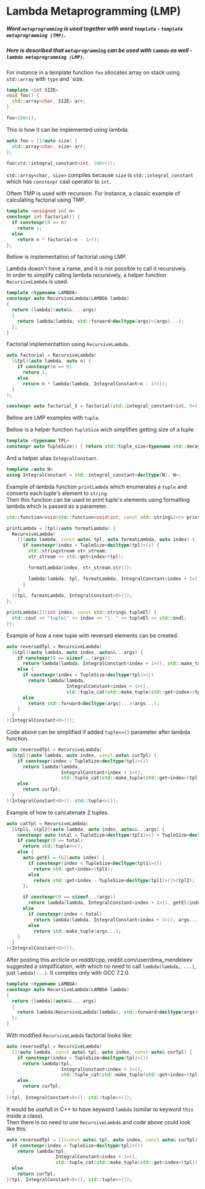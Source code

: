 # Lambda Metaprogramming (LMP)

##### Word `metaprogramming` is used together with word `template` - `template metaprogramming (TMP)`. 
##### Here is described that `metaprogramming` can be used with `lambda` as well - `lambda metaprogramming (LMP)`. 

For instance in a template function `foo` allocates array on stack using `std::array` with `type` and `size.
```C++
template <int SIZE>
void foo() {
  std::array<char, SIZE> arr;
}

foo<100>();
```

This is how it can be implemented using lambda.
```C++
auto foo = [](auto size) {
  std::array<char, size> arr;
};
    
foo(std::integral_constant<int, 100>());
```
`std::array<char, size>` compiles because `size` is `std::integral_constant` which has `constexpr` cast operator to `int`.

Oftem TMP is used with recursion. For instance, a classic example of calculating factorial using TMP.
```C++
template <unsigned int n>
constexpr int factorial() {
  if constexpr(0 == n)
    return 1;
  else
    return n * factorial<n - 1>();
};
```

Bellow is implementation of factorial using LMP.

Lambda doesn't have a name, and it is not possible to call it recursively.<br/>
In order to simplify calling lambda recursively, a helper function `RecursiveLambda` is used.

```C++
template <typename LAMBDA>
constexpr auto RecursiveLambda(LAMBDA lambda)
{
  return [lambda](auto&&... args)
  {
    return lambda(lambda, std::forward<decltype(args)>(args)...);
  };
}
```

Factorial implementattion using `RecursiveLambda`.
```C++
auto factorial = RecursiveLambda(
  [&tpl](auto lambda, auto n) {
    if constexpr(n == 0)
      return 1;
    else
      return n * lambda(lambda, IntegralConstant<n - 1>());
  }
);

constexpr auto factorial_5 = factorial(std::integral_constant<int, 5>());
```

Bellow are LMP examples with `tuple`.

Bellow is a helper function `TupleSize` wich simplifies getting size of a tuple.

```C++
template <typename TPL>
constexpr auto TupleSize() { return std::tuple_size<typename std::decay<TPL>::type>::value; }
```

And a helper alias `IntegralConstant`.

```C++
template <auto N>
using IntegralConstant = std::integral_constant<decltype(N), N>;
```

Example of lambda function `printLambda` which enumerates a `tuple` and converts each tuple's element to `string`.<br/> 
Then this function can be used to print tuple's elements using formatting lambda which is passed as a parameter.

```C++
std::function<void(std::function<void(int, const std::string&)>)> printLambda;

printLambda = [tpl](auto formatLambda) {
  RecursiveLambda(
    [](auto lambda, const auto& tpl, auto formatLambda, auto index) {
      if constexpr(index < TupleSize<decltype(tpl)>()) {
        std::stringstream str_stream;
        str_stream << std::get<index>(tpl);

        formatLambda(index, str_stream.str());

        lambda(lambda, tpl, formatLambda, IntegralConstant<index + 1>());
      }
    }
  )(tpl, formatLambda, IntegralConstant<0>());
};

printLambda([](int index, const std::string& tupleEl) {
  std::cout << "tuple[" << index << "]: " << tupleEl << std::endl;
});
```

Example of how a new tuple with reversed elements can be created.
```C++
auto reversedTpl = RecursiveLambda(
  [&tpl](auto lambda, auto index, auto&&...args) {
    if constexpr(0 == sizeof...(args))
      return lambda(lambda, IntegralConstant<index + 1>(), std::make_tuple(std::get<index>(tpl)));
    else {
      if constexpr(index < TupleSize<decltype(tpl)>())
        return lambda(lambda, 
                      IntegralConstant<index + 1>(), 
                      std::tuple_cat(std::make_tuple(std::get<index>(tpl)), args...));
      else
        return std::forward<decltype(args)...>(args...);
    }
  }
)(IntegralConstant<0>());
```

Code above can be simplified if added `tuple<>()` parameter after lambda function.
```C++
auto reversedTpl = RecursiveLambda(
  [&tpl](auto lambda, auto index, const auto& curTpl) {
    if constexpr(index < TupleSize<decltype(tpl)>())
      return lambda(lambda, 
                    IntegralConstant<index + 1>(), 
                    std::tuple_cat(std::make_tuple(std::get<index>(tpl)), curTpl));
    else
      return curTpl;
  }
)(IntegralConstant<0>(), std::tuple<>());
```

Example of how to cancatenate 2 tuples.
```C++
auto catTpl = RecursiveLambda(
  [&tpl1, &tpl2](auto lambda, auto index, auto&&...args) {
    constexpr auto total = TupleSize<decltype(tpl1)>() + TupleSize<decltype(tpl2)>();
    if constexpr(0 == total)
      return std::tuple<>();
    else {
      auto getEl = [&](auto index) {
        if constexpr(index < TupleSize<decltype(tpl1)>())
          return std::get<index>(tpl1);
        else
          return std::get<index - TupleSize<decltype(tpl1)>()>(tpl2);
      };

      if constexpr(0 == sizeof...(args))
        return lambda(lambda, IntegralConstant<index + 1>(), getEl(index));
      else
        if constexpr(index < total)
          return lambda(lambda, IntegralConstant<index + 1>(), args..., getEl(index));
        else
          return std::make_tuple(args...);
    }
  }
)(IntegralConstant<0>());
```

After posting this arcticle on reddit/cpp, reddit.com/user/dima_mendeleev suggested a simplification, with which
no need to call `lambda(lambda, ...)`, just `lambda(...)`.
It compiles only with GCC 7.2.0.
```C++
template <typename LAMBDA>
constexpr auto RecursiveLambda(LAMBDA lambda)
{
  return [lambda](auto&&... args)
  {
    return lambda(RecursiveLambda(lambda), std::forward<decltype(args)>(args)...);
  };
}
```

With modified `RecursiveLambda` factorial looks like:
```C++
auto reversedTpl = RecursiveLambda(
  [](auto lambda, const auto& tpl, auto index, const auto& curTpl) {
    if constexpr(index < TupleSize<decltype(tpl)>())
      return lambda(tpl, 
                    IntegralConstant<index + 1>(), 
                    std::tuple_cat(std::make_tuple(std::get<index>(tpl)), curTpl));
    else
      return curTpl;
  }
)(tpl, IntegralConstant<0>(), std::tuple<>());
```

It would be usefull in C++ to have keyword `lambda` (similar to keyword `this` inside a class).<br/>
Then there is no need to use `RecursiveLambda` and code above could look like this.
```C++
auto reversedTpl = [](const auto& tpl, auto index, const auto& curTpl) {
  if constexpr(index < TupleSize<decltype(tpl)>())
    return lambda(tpl, 
                  IntegralConstant<index + 1>(), 
                  std::tuple_cat(std::make_tuple(std::get<index>(tpl)), curTpl));
  else
    return curTpl;
}(tpl, IntegralConstant<0>(), std::tuple<>());
```
